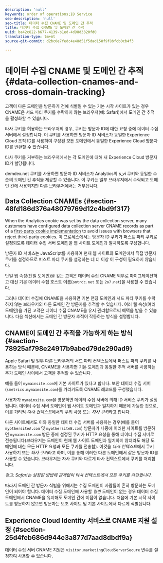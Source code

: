 ```yaml
---
description: 'null'
keywords: order of operations;ID Service
seo-description: 'null'
seo-title: 데이터 수집 CNAME 및 도메인 간 추적
title: 데이터 수집 CNAME 및 도메인 간 추적
uuid: ba42c822-b677-4139-b1ed-4d98d3320fd0
translation-type: tm+mt
source-git-commit: d2bc0e7fedc4e48d51f5dad158f9f8bfcb0cb4f3

---
```



# 데이터 수집 CNAME 및 도메인 간 추적{#data-collection-cnames-and-cross-domain-tracking}

고객이 다른 도메인을 방문하기 전에 식별될 수 있는 기본 시작 사이트가 있는 경우 CNAME은 서드 파티 쿠키를 수락하지 않는 브라우저(예: Safari)에서 도메인 간 추적을 활성화할 수 있습니다.

타사 쿠키를 허용하는 브라우저의 경우, 쿠키는 방문자 ID에 대한 요청 중에 데이터 수집 서버에서 설정합니다. 이 쿠키를 사용하면 방문자 ID 서비스가 동일한 Experience Cloud 조직 ID를 사용하여 구성된 모든 도메인에서 동일한 Experience Cloud 방문자 ID를 반환할 수 있습니다.

타사 쿠키를 거부하는 브라우저에서는 각 도메인에 대해 새 Experience Cloud 방문자 ID가 할당됩니다.

demdex.net 쿠키를 사용하면 방문자 ID 서비스가 Analytics의 s_vi 쿠키와 동일한 수준의 도메인 간 추적을 제공할 수 있습니다. 이 쿠키는 일부 브라우저에서 수락되고 도메인 간에 사용되지만 다른 브라우저에서는 거부됩니다.

## Data Collection CNAMEs {#section-48fd186d376a48079769d12c4bd9f317}

When the Analytics cookie was set by the data collection server, many customers have configured data collection server CNAME records as part of a [first-party cookie implementation](https://docs.adobe.com/content/help/en/core-services/interface/ec-cookies/cookies-first-party.html) to avoid issues with browsers that reject third-party cookies. 이 프로세스에서는 방문자 ID 쿠키가 퍼스트 파티 쿠키로 설정되도록 데이터 수집 서버 도메인을 웹 사이트 도메인과 일치하도록 구성합니다.

방문자 ID 서비스는 JavaScript를 사용하여 현재 웹 사이트의 도메인에서 직접 방문자 쿠키를 설정하므로 퍼스트 파티 쿠키를 설정하는 데 더 이상 이 구성이 필요하지 않습니다.

단일 웹 속성(단일 도메인)을 갖는 고객은 데이터 수집 CNAME 외부로 마이그레이션하고 대신 기본 데이터 수집 호스트 이름(`omtrdc.net` 또는 `2o7.net`)을 사용할 수 있습니다.

그러나 데이터 수집에 CNAME을 사용하면 기본 랜딩 도메인과 서드 파티 쿠키를 수락하지 않는 브라우저의 다른 도메인 간 방문자를 추적할 수 있습니다. 여러 웹 속성(여러 도메인)을 가진 고객은 데이터 수집 CNAME을 유지 관리함으로써 혜택을 받을 수 있습니다. 다음 섹션에서는 도메인 간 방문자 추적이 작동하는 방식을 설명합니다.

## CNAME이 도메인 간 추적을 가능하게 하는 방식 {#section-78925af798e24917b9abed79de290ad9}

Apple Safari 및 일부 다른 브라우저의 서드 파티 컨텍스트에서 퍼스트 파티 쿠키를 사용하는 방식 때문에, CNAME을 사용하면 기본 도메인과 동일한 추적 서버를 사용하는 추가 도메인 사이에서 고객을 추적할 수 있습니다.

예를 들어 `mymainsite.com`에 기본 사이트가 있다고 합니다. 보안 데이터 수집 서버(`smetrics.mymainsite.com`)를 가리키도록 CNAME 레코드를 구성했습니다.

사용자가 `mymainsite.com`을 방문하면 데이터 수집 서버에 의해 ID 서비스 쿠키가 설정됩니다. 데이터 수집 서버 도메인이 웹 사이트 도메인과 일치하기 때문에 가능한 것으로, 이를 가리켜 *자사 컨텍스트*&#x200B;에서의 쿠키 사용 또는 *자사 쿠키*&#x200B;라고 합니다.

다른 사이트에서도 이와 동일한 데이터 수집 서버를 사용하는 경우(예를 들어 `myothersiteA.com` 및 `myothersiteB.com`) 방문자가 나중에 이러한 사이트를 방문하면 `mymainsite.com` 방문 중에 설정된 쿠키가 HTTP 요청을 통해 데이터 수집 서버로 전송됩니다(브라우저는 도메인이 현재 웹 사이트 도메인과 일치하지 않더라도 해당 도메인에 대한 모든 HTTP 요청과 모든 쿠키를 전송함). 이것을 *타사 컨텍스트*&#x200B;에서 쿠키 사용하기 또는 *타사 쿠키*&#x200B;라고 하며, 이를 통해 이러한 다른 도메인에서 같은 방문자 ID를 사용할 수 있습니다. 브라우저는 자사 쿠키와 다르게 타사 컨텍스트에서 쿠키를 처리합니다.

*참고: Safari는 설정된 방법에 관계없이 타사 컨텍스트에서 모든 쿠키를 차단합니다.*

따라서 도메인 간 방문자 식별을 위해서는 수집 도메인이 사람들이 흔히 방문하는 도메인이 되어야 합니다. 데이터 수집 도메인에 사용할 *일반* 도메인이 없는 경우 데이터 수집 도메인에서 CNAME을 유지해도 도메인 간에 이점이 없습니다. 처음에 기본 시작 사이트를 방문하지 않으면 방문자는 보조 사이트 및 기본 사이트에서 다르게 식별됩니다.

## Experience Cloud Identity 서비스로 CNAME 지원 설정 {#section-25d4feb686d944e3a877d7aad8dbdf9a}

데이터 수집 서버 CNAME 지원은 `visitor.marketingCloudServerSecure` 변수를 설정하여 사용할 수 있습니다.
